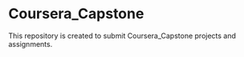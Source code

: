 # Coursera_Capstone
This repository is created to submit Coursera_Capstone projects and assignments. 
